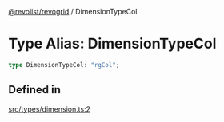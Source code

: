 [@revolist/revogrid](README.md) / DimensionTypeCol

# Type Alias: DimensionTypeCol

```ts
type DimensionTypeCol: "rgCol";
```

## Defined in

[src/types/dimension.ts:2](https://github.com/revolist/revogrid/blob/2bbd565b6ba0fbdf72ee22dd6361908f69d8c6e1/src/types/dimension.ts#L2)

